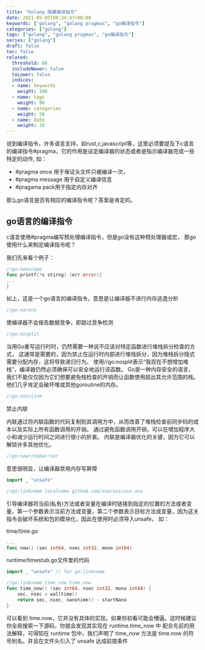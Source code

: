 ```yaml
---
title: "Golang 隐藏编译指令"
date: 2021-05-05T00:34:47+08:00
keywords: ["golang", "golang pragmas", "go编译指令"]
categories: ["golang"]
tags: ["golang", "golang pragmas", "go编译指令"]
series: ["golang"]
draft: false
toc: false
related:
  threshold: 80
  includeNewer: false
  toLower: false
  indices:
  - name: keywords
    weight: 100
  - name: tags
    weight: 90
  - name: categories
    weight: 50
  - name: date
    weight: 10
---
```


说到编译指令，许多语言支持，如rust,c,javascript等，这里必须要提及下c语言的编译指令#pragma，它的作用是设定编译器的状态或者是指示编译器完成一些特定的动作,
如：
- #pragma once 用于保证头文件只被编译一次，
- #pragma message 用于自定义编译信息
- #pragama pack用于指定内存对齐

那么go语言是否有相应的编译指令呢？答案是肯定的。

## go语言的编译指令
c语言使用#pragma编写预处理编译指令，但是go没有这种预处理器或宏，
那go使用什么来制定编译指令呢？

我们先来看个例子：
```go
//go:noescape
func printf(*s stirng) (err error){
...
}
```
如上，这是一个go语言的编译指令，意思是让编译器不进行内存逃逸分析

```go
//go:norace
```
使编译器不会报告数据竞争，即跳过竞争检测


```go
//go:nosplit
```
当用Go重写运行时时，仍然需要一种说不应该对特定函数进行堆栈拆分检查的方式，
这通常是需要的，因为禁止在运行时内部进行堆栈拆分，因为堆栈拆分隐式需要分配内存，这将导致递归行为。
使用//go:nosplit表示“我现在不想增加堆栈”，编译器仍然必须确保可以安全地运行该函数。
Go是一种内存安全的语言，我们不能仅仅因为它们想要避免栈检查的开销而让函数使用超出其允许范围的栈。
他们几乎肯定会破坏堆或其他goroutine的内存。

```go
//go:noinline
```
禁止内联

内联通过将内联函数的代码复制到其调用方中，从而改善了堆栈检查前同步码的成本以及实际上所有函数调用的开销。
通过避免函数调用开销，可以在增加程序大小和减少运行时间之间进行很小的折衷。
内联是编译器优化的关键，因为它可以解锁许多其他优化。


```go
//go:nowritebarrier
```
意思很明显，让编译器禁用内存写屏障


```go
import _ "unsafe"

//go:linkname localname github.com/xxx/xxx/xxx.xxx
```
引导编译器将当前(私有)方法或者变量在编译时链接到指定的位置的方法或者变量，第一个参数表示当前方法或变量，第二个参数表示目标方法或变量，因为这关指令会破坏系统和包的模块化，因此在使用时必须导入unsafe，
如：

time/time.go
```go
...
func now() (sec int64, nsec int32, mono int64)
```
runtime/timestub.go文件里的代码
```go
import _ "unsafe" // for go:linkname

//go:linkname time_now time.now
func time_now() (sec int64, nsec int32, mono int64) {
	sec, nsec = walltime()
	return sec, nsec, nanotime() - startNano
}
```
可以看到 time.now，它并没有具体的实现。如果你初看可能会懵逼。这时候建议你全局搜索一下源码，你就会发现其实现在 runtime.time_now 中
配合先前的用法解释，可得知在 runtime 包中，我们声明了 time_now 方法是 time.now 的符号别名。并且在文件头引入了 unsafe 达成前提条件



